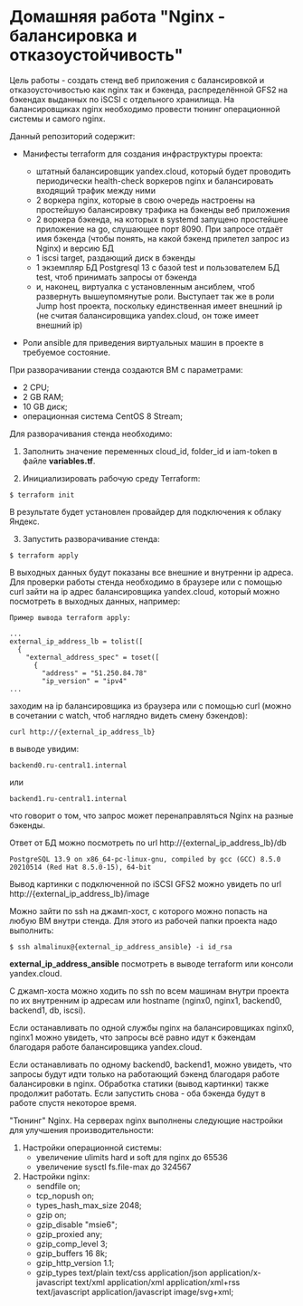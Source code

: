 # Домашняя работа "Nginx - балансировка и отказоустойчивость"

Цель работы - создать стенд веб приложения с балансировкой и отказоусточивостью как nginx так и бэкенда, распределённой GFS2 на бэкендах выданных по iSCSI с отдельного хранилища. На балансировщиках nginx необходимо провести тюнинг операционной системы и самого nginx.

Данный репозиторий содержит:

- Манифесты terraform для создания инфраструктуры проекта:
  - штатный балансировщик yandex.cloud, который будет проводить периодически health-check воркеров nginx и балансировать входящий трафик между ними
  - 2 воркера nginx, которые в свою очередь настроены на простейшую балансировку трафика на бэкенды веб приложения
  - 2 воркера бэкенда, на которых в systemd запущено простейшее приложение на go, слушающее порт 8090. При запросе отдаёт имя бэкенда (чтобы понять, на какой бэкенд прилетел запрос из Nginx) и версию БД
  - 1 iscsi target, раздающий диск в бэкенды
  - 1 экземпляр БД Postgresql 13 c базой test и пользователем БД test, чтоб принимать запросы от бэкенда
  - и, наконец, виртуалка с установленным ансиблем, чтоб развернуть вышеупомянутые роли. Выступает так же в роли Jump host проекта, поскольку единственная имеет внешний ip (не считая балансировщика yandex.cloud, он тоже имеет внешний ip)

- Роли ansible для приведения виртуальных машин в проекте в требуемое состояние.

При разворачивании стенда создаются ВМ с параметрами:
- 2 CPU;
- 2 GB RAM;
- 10 GB диск;
- операционная система CentOS 8 Stream;

Для разворачивания стенда необходимо:

1. Заполнить значение переменных cloud_id, folder_id и iam-token в файле **variables.tf**.

2. Инициализировать рабочую среду Terraform:

```
$ terraform init
```
В результате будет установлен провайдер для подключения к облаку Яндекс.

3. Запустить разворачивание стенда:
```
$ terraform apply
```
В выходных данных будут показаны все внешние и внутренни ip адреса. Для проверки работы стенда необходимо в браузере или с помощью curl зайти на ip адрес балансировщика yandex.cloud, который можно посмотреть в выходных данных, например:

```
Пример вывода terraform apply:

...
external_ip_address_lb = tolist([
  {
    "external_address_spec" = toset([
      {
        "address" = "51.250.84.78"
        "ip_version" = "ipv4"
...
```
заходим на ip балансировщика из браузера или с помощью curl (можно в сочетании с watch, чтоб наглядно видеть смену бэкендов):
```
curl http://{external_ip_address_lb}
```
в выводе увидим:
```
backend0.ru-central1.internal
```
или
```
backend1.ru-central1.internal
```
что говорит о том, что запрос может перенаправляться Nginx на разные бэкенды.

Ответ от БД можно посмотреть по url http://{external_ip_address_lb}/db
```
PostgreSQL 13.9 on x86_64-pc-linux-gnu, compiled by gcc (GCC) 8.5.0 20210514 (Red Hat 8.5.0-15), 64-bit
```

Вывод картинки с подключенной по iSCSI GFS2 можно увидеть по url http://{external_ip_address_lb}/image

Можно зайти по ssh на джамп-хост, с которого можно попасть на любую ВМ внутри стенда. Для этого из рабочей папки проекта надо выполнить:

```
$ ssh almalinux@{external_ip_address_ansible} -i id_rsa
```
**external_ip_address_ansible** посмотреть в выводе terraform или консоли yandex.cloud.

С джамп-хоста можно ходить по ssh по всем машинам внутри проекта по их внутренним ip адресам или hostname (nginx0, nginx1, backend0, backend1, db, iscsi).

Если останавливать по одной службы nginx на балансировщиках nginx0, nginx1 можно увидеть, что запросы всё равно идут к бэкендам благодаря работе балансировщика yandex.cloud.

Если останавливать по одному backend0, backend1, можно увидеть, что запросы будут идти только на работающий бэкенд благодаря работе балансировки в nginx. Обработка статики (вывод картинки) также продолжит работать. Если запустить снова - оба бэкенда будут в работе спустя некоторое время. 

"Тюнинг" Nginx.
На серверах nginx выполнены следующие настройки для улучшения производительности:
1. Настройки операционной системы:
   - увеличение ulimits hard и soft для nginx до 65536
   - увеличение sysctl fs.file-max до 324567
2. Настройки nginx:
   - sendfile on;
   - tcp_nopush on;
   - types_hash_max_size 2048;
   - gzip on;
   - gzip_disable "msie6";
   - gzip_proxied any;
   - gzip_comp_level 3;
   - gzip_buffers 16 8k;
   - gzip_http_version 1.1;
   - gzip_types text/plain text/css application/json application/x-javascript text/xml application/xml application/xml+rss text/javascript application/javascript image/svg+xml;